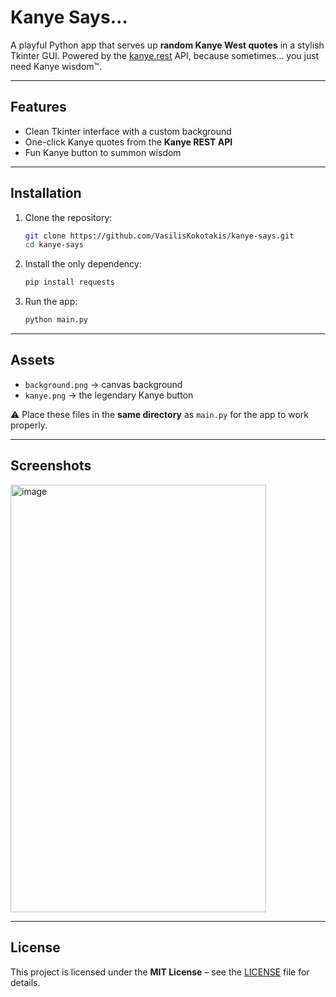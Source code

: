 
# Kanye Says…

A playful Python app that serves up **random Kanye West quotes** in a stylish Tkinter GUI.
Powered by the [kanye.rest](https://kanye.rest/) API, because sometimes… you just need Kanye wisdom™.

---

## Features

*  Clean Tkinter interface with a custom background
*  One-click Kanye quotes from the **Kanye REST API**
*  Fun Kanye button to summon wisdom

---

## Installation

1. Clone the repository:

   ```bash
   git clone https://github.com/VasilisKokotakis/kanye-says.git
   cd kanye-says
   ```

2. Install the only dependency:

   ```bash
   pip install requests
   ```

3. Run the app:

   ```bash
   python main.py
   ```

---

## Assets

* `background.png` → canvas background
* `kanye.png` → the legendary Kanye button

⚠️ Place these files in the **same directory** as `main.py` for the app to work properly.

---

## Screenshots

<img width="409" height="684" alt="image" src="https://github.com/user-attachments/assets/f25dacda-6da9-4bf0-94d7-6cfa281dc2a0" />


---

## License

This project is licensed under the **MIT License** – see the [LICENSE](LICENSE) file for details.
